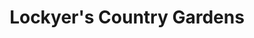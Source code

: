 ---
title: "Lockyer's Country Gardens"
url: /picton/lockyers-country-gardens/
shop: garden centre
---